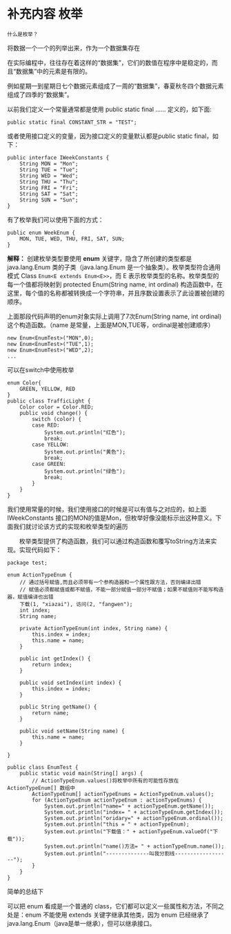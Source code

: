 # 补充内容 枚举

	什么是枚举？

将数据一个一个的列举出来，作为一个数据集存在

在实际编程中，往往存在着这样的“数据集”，它们的数值在程序中是稳定的，而且“数据集”中的元素是有限的。

例如星期一到星期日七个数据元素组成了一周的“数据集”，春夏秋冬四个数据元素组成了四季的“数据集”。

以前我们定义一个常量通常都是使用 public static final …… 定义的，如下面:

	public static final CONSTANT_STR = "TEST";

或者使用接口定义的变量，因为接口定义的变量默认都是public static final，如下：

	public interface IWeekConstants {
	    String MON = "Mon";
	    String TUE = "Tue";
	    String WED = "Wed";
	    String THU = "Thu";
	    String FRI = "Fri";
	    String SAT = "Sat";
	    String SUN = "Sun";
	}
	
有了枚举我们可以使用下面的方式：

	public enum WeekEnum {
	    MON, TUE, WED, THU, FRI, SAT, SUN;
	}

**解释：**
创建枚举类型要使用 **enum** 关键字，隐含了所创建的类型都是 java.lang.Enum 类的子类（java.lang.Enum 是一个抽象类）。枚举类型符合通用模式 Class `Enum<E extends Enum<E>>`，而 E 表示枚举类型的名称。枚举类型的每一个值都将映射到 protected Enum(String name, int ordinal) 构造函数中，在这里，每个值的名称都被转换成一个字符串，并且序数设置表示了此设置被创建的顺序。

上面那段代码声明的enum对象实际上调用了7次Enum(String name, int ordinal) 这个构造函数。（name 是常量，上面是MON,TUE等，ordinal是被创建顺序）

	new Enum<EnumTest>("MON",0);
	new Enum<EnumTest>("TUE",1);
	new Enum<EnumTest>("WED",2);
	...

可以在switch中使用枚举

	enum Color{  
	    GREEN, YELLOW, RED  
	}  
	public class TrafficLight {  
	    Color color = Color.RED;  
	    public void change() {  
	        switch (color) {  
	        case RED:  
	            System.out.println("红色");  
	            break;  
	        case YELLOW:  
	            System.out.println("黄色");  
	            break;  
	        case GREEN:  
	            System.out.println("绿色");  
	            break;  
	        }  
	    }  
	}

我们使用常量的时候，我们使用接口的时候是可以有值与之对应的，如上面IWeekConstants 接口的MON的值是Mon，但枚举好像没能标示出这种意义。下面我们就讨论该方式的实现和枚举类型的遍历

　　枚举类型提供了构造函数，我们可以通过构造函数和覆写toString方法来实现。实现代码如下：


	package test;
	
	enum ActionTypeEnum {
		// 通过括号赋值,而且必须带有一个参构造器和一个属性跟方法，否则编译出错
		// 赋值必须都赋值或都不赋值，不能一部分赋值一部分不赋值；如果不赋值则不能写构造器，赋值编译也出错
		下载(1, "xiazai"), 访问(2, "fangwen");
		int index;
		String name;
	
		private ActionTypeEnum(int index, String name) {
			this.index = index;
			this.name = name;
		}
	
		public int getIndex() {
			return index;
		}
	
		public void setIndex(int index) {
			this.index = index;
		}
	
		public String getName() {
			return name;
		}
	
		public void setName(String name) {
			this.name = name;
		}
	
	}
	
	public class EnumTest {
		public static void main(String[] args) {
			// ActionTypeEnum.values()将枚举中所有的可能性存放在ActionTypeEnum[] 数组中
			ActionTypeEnum[] actionTypeEnums = ActionTypeEnum.values();
			for (ActionTypeEnum actionTypeEnum : actionTypeEnums) {
				System.out.println("name=" + actionTypeEnum.getName());
				System.out.println("index= " + actionTypeEnum.getIndex());
				System.out.println("oridary=" + actionTypeEnum.ordinal());
				System.out.println("this = " + actionTypeEnum);
				System.out.println("下载值：" + actionTypeEnum.valueOf("下载"));
				System.out.println("name()方法= " + actionTypeEnum.name());
				System.out.println("--------------叫我分割线------------------");
			}
		}
	}

简单的总结下

可以把 enum 看成是一个普通的 class，它们都可以定义一些属性和方法，不同之处是：enum 不能使用 extends 关键字继承其他类，因为 enum 已经继承了 java.lang.Enum（java是单一继承），但可以继承接口。